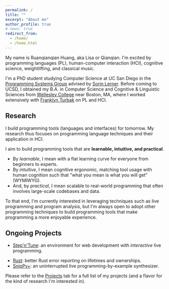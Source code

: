 ```yaml
---
permalink: /
title: ""
excerpt: "About me"
author_profile: true
# news: true
redirect_from: 
  - /home/
  - /home.html
---
```

My name is Ruanqianqian Huang, aka Lisa or Qianqian. I'm excited by programming languages (PL), human-computer interaction (HCI), cognitive science, weightlifting, and classical music.

I'm a PhD student studying Computer Science at UC San Diego in the [Programming Systems Group](http://cseweb.ucsd.edu/groups/progsys/) advised by [Sorin Lerner](http://cseweb.ucsd.edu/~lerner/). 
Before coming to UCSD, I obtained my B.A. in Computer Science and Cognitive & Linguistic Sciences from [Wellesley College](https://www.wellesley.edu) near Boston, MA, 
where I worked extensively with [Franklyn Turbak](https://cs.wellesley.edu/~fturbak/) on PL and HCI.
<!-- where I worked extensively with [Franklyn Turbak](https://cs.wellesley.edu/~fturbak/) on designing a textual representation for the block-based MIT App Inventor. -->

<!-- My academic interests lie in the intersection of programming languages and human-computer interaction, include programming language design, error reporting and handling, and human-(programming) language interaction. -->
<!-- Through programming tools that are user-friendly and accessible, I aspire to lower the boundaries to learning computer science and programming for everyone. -->

Research
------

I build programming tools (languages and interfaces) for tomorrow. My research thus focuses on programming language techniques and their application in HCI.

I aim to build programming tools that are **learnable, intuitive, and practical**.
- By _learnable_, I mean with a flat learning curve for everyone from beginners to experts.
- By _intuitive_, I mean cognitive ergonomic, matching tool usage with human cognition such that "what you mean is what you will get" (WYMIWYG).
- And, by _practical_, I mean scalable to real-world programming that often involves large-scale codebases and data.

To that end, I'm currently interested in leveraging techniques such as live programming and program analysis, but I'm always open to adopt other programming techniques to build programming tools that make programming a more enjoyable experience.

Ongoing Projects
------
- [Step'n'Tune](/projects/): an environment for web development with *interactive* live programming.
<!-- - [Live Rust](/projects/): a Live Programming environment for Rust ownership and lifetimes. -->
- [Rust](/projects/): better Rust error reporting on lifetimes and ownerships.
- [SnipPy+](/projects/): an uninterrupted live programming-by-example synthesizer.

Please refer to the [Projects](/projects/) tab for a full list of my projects (and a flavor for the kind of research I'm interested in).

<!-- Recent Publications [Full List of Publications]()
======
1. **Ruanqianqian Huang**, Kasra Ferdowsifard, Ana Selvaraj, Adalbert Gerald Soosai Raj, Sorin Lerner. Investigating the Impact of Using a Live Programming Environment in a CS1 Course. _In preparation._
2. **Ruanqianqian Huang**. 2020. _The Design and Implementation of Venbrace, a Text Language for App Inventor._ Bachelor’s thesis. Wellesley College.
3. **Ruanqianqian Huang** and Franklyn Turbak. 2019. A Design for Bidirectional Conversion between Blocks and Text for App Inventor. In _2019 IEEE Blocks and BeyondWorkshop (B&B)_, Memphis, TN, USA, 2019, pp. 87-89. -->



<!-- My interests include but are not limited to:
- Programming languages
- Human-Computer Interaction
- Software engineering
- Cognitive Science
- Languages
- Music: Classical, Jazz, and Rock
- Historical Fiction
- Classic Movies
- K-Drama
- Cooking
- Weight Training
- Figure Skating -->

<!-- News
======
* Aug 1, 2020: I started my PhD Program at UCSD in the [ProgSys Group](http://cseweb.ucsd.edu/groups/progsys/).
* May 31, 2020: I graduated from Wellesley College with Summa Cum Laude.
* May 28, 2020: I received the Academic Achievement Award in Computer Science from the Dept. of Computer Science at Wellesley College.
* May 19, 2020: I defended my undergraduate thesis and received Honors in Computer Science. -->